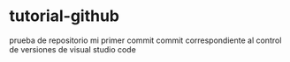 # tutorial-github
prueba de repositorio
mi primer commit
commit correspondiente al control de versiones de visual studio code 
